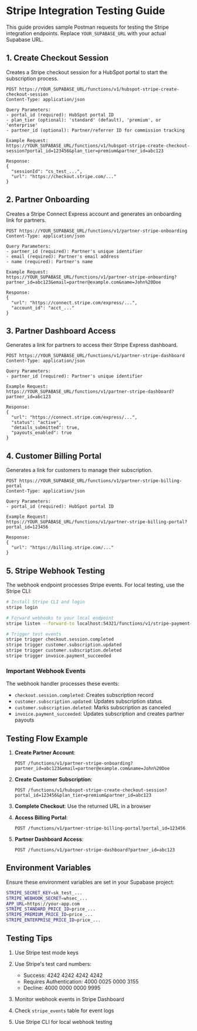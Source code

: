 # Stripe Integration Testing Guide

This guide provides sample Postman requests for testing the Stripe integration endpoints. Replace `YOUR_SUPABASE_URL` with your actual Supabase URL.

## 1. Create Checkout Session

Creates a Stripe checkout session for a HubSpot portal to start the subscription process.

```http
POST https://YOUR_SUPABASE_URL/functions/v1/hubspot-stripe-create-checkout-session
Content-Type: application/json

Query Parameters:
- portal_id (required): HubSpot portal ID
- plan_tier (optional): 'standard' (default), 'premium', or 'enterprise'
- partner_id (optional): Partner/referrer ID for commission tracking

Example Request:
https://YOUR_SUPABASE_URL/functions/v1/hubspot-stripe-create-checkout-session?portal_id=123456&plan_tier=premium&partner_id=abc123

Response:
{
  "sessionId": "cs_test_...",
  "url": "https://checkout.stripe.com/..."
}
```

## 2. Partner Onboarding

Creates a Stripe Connect Express account and generates an onboarding link for partners.

```http
POST https://YOUR_SUPABASE_URL/functions/v1/partner-stripe-onboarding
Content-Type: application/json

Query Parameters:
- partner_id (required): Partner's unique identifier
- email (required): Partner's email address
- name (required): Partner's name

Example Request:
https://YOUR_SUPABASE_URL/functions/v1/partner-stripe-onboarding?partner_id=abc123&email=partner@example.com&name=John%20Doe

Response:
{
  "url": "https://connect.stripe.com/express/...",
  "account_id": "acct_..."
}
```

## 3. Partner Dashboard Access

Generates a link for partners to access their Stripe Express dashboard.

```http
POST https://YOUR_SUPABASE_URL/functions/v1/partner-stripe-dashboard
Content-Type: application/json

Query Parameters:
- partner_id (required): Partner's unique identifier

Example Request:
https://YOUR_SUPABASE_URL/functions/v1/partner-stripe-dashboard?partner_id=abc123

Response:
{
  "url": "https://connect.stripe.com/express/...",
  "status": "active",
  "details_submitted": true,
  "payouts_enabled": true
}
```

## 4. Customer Billing Portal

Generates a link for customers to manage their subscription.

```http
POST https://YOUR_SUPABASE_URL/functions/v1/partner-stripe-billing-portal
Content-Type: application/json

Query Parameters:
- portal_id (required): HubSpot portal ID

Example Request:
https://YOUR_SUPABASE_URL/functions/v1/partner-stripe-billing-portal?portal_id=123456

Response:
{
  "url": "https://billing.stripe.com/..."
}
```

## 5. Stripe Webhook Testing

The webhook endpoint processes Stripe events. For local testing, use the Stripe CLI:

```bash
# Install Stripe CLI and login
stripe login

# Forward webhooks to your local endpoint
stripe listen --forward-to localhost:54321/functions/v1/stripe-payment-webhook

# Trigger test events
stripe trigger checkout.session.completed
stripe trigger customer.subscription.updated
stripe trigger customer.subscription.deleted
stripe trigger invoice.payment_succeeded
```

### Important Webhook Events

The webhook handler processes these events:
- `checkout.session.completed`: Creates subscription record
- `customer.subscription.updated`: Updates subscription status
- `customer.subscription.deleted`: Marks subscription as canceled
- `invoice.payment_succeeded`: Updates subscription and creates partner payouts

## Testing Flow Example

1. **Create Partner Account**:
   ```http
   POST /functions/v1/partner-stripe-onboarding?partner_id=abc123&email=partner@example.com&name=John%20Doe
   ```

2. **Create Customer Subscription**:
   ```http
   POST /functions/v1/hubspot-stripe-create-checkout-session?portal_id=123456&plan_tier=premium&partner_id=abc123
   ```

3. **Complete Checkout**: Use the returned URL in a browser

4. **Access Billing Portal**:
   ```http
   POST /functions/v1/partner-stripe-billing-portal?portal_id=123456
   ```

5. **Partner Dashboard Access**:
   ```http
   POST /functions/v1/partner-stripe-dashboard?partner_id=abc123
   ```

## Environment Variables

Ensure these environment variables are set in your Supabase project:
```bash
STRIPE_SECRET_KEY=sk_test_...
STRIPE_WEBHOOK_SECRET=whsec_...
APP_URL=https://your-app.com
STRIPE_STANDARD_PRICE_ID=price_...
STRIPE_PREMIUM_PRICE_ID=price_...
STRIPE_ENTERPRISE_PRICE_ID=price_...
```

## Testing Tips

1. Use Stripe test mode keys
2. Use Stripe's test card numbers:
   - Success: 4242 4242 4242 4242
   - Requires Authentication: 4000 0025 0000 3155
   - Decline: 4000 0000 0000 9995

3. Monitor webhook events in Stripe Dashboard
4. Check `stripe_events` table for event logs
5. Use Stripe CLI for local webhook testing 